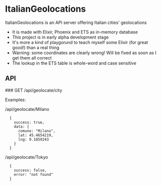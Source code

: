 # ItalianGeolocations

ItalianGeolocations is an API server offering Italian cities' geolocations
  
  * It is made with Elixir, Phoenix and ETS as in-memory database
  * This project is in early alpha development stage
  * It's more a kind of playgorund to teach myself some Elixir (for great good!) than a real thing
  * Warning: some coordinates are clearly wrong! Will be fixed as soon as I get them all correct
  * The lookup in the ETS table is whole-word and case sensitive


## API

### GET /api/geolocate/city

Examples:

/api/geolocate/Milano
~~~
  {
    success: true, 
    data: {
      comune: "Milano",
      lat: 45.4654219,
      lng: 9.1859243
    }
  }
~~~

/api/geolocate/Tokyo
~~~
  { 
    success: false,
    error: "not found"
  }
~~~